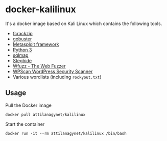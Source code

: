 # docker-kalilinux

It's a docker image based on Kali Linux which contains the following tools.

* [fcrackzip][fcrackzip]
* [gobuster][gobuster]
* [Metasploit framework][metasploit]
* [Python 3][python]
* [sqlmap][sqlmap]
* [Steghide][steghide]
* [Wfuzz - The Web Fuzzer][wfuzz]
* [WPScan WordPress Security Scanner][wpscan]
* Various wordlists (including `rockyout.txt`)

## Usage

Pull the Docker image

```
docker pull attilanagynet/kalilinux
```

Start the container

```
docker run -it --rm attilanagynet/kalilinux /bin/bash
```

[fcrackzip]:  https://github.com/attilanagy/docker-kalilinux
[gobuster]:   https://github.com/OJ/gobuster
[metasploit]: https://www.metasploit.com/
[python]:     https://www.python.org/
[sqlmap]:     http://sqlmap.org/
[steghide]:   http://steghide.sourceforge.net/
[wfuzz]:      https://github.com/xmendez/wfuzz
[wpscan]:     https://wpscan.com/wordpress-security-scanner
